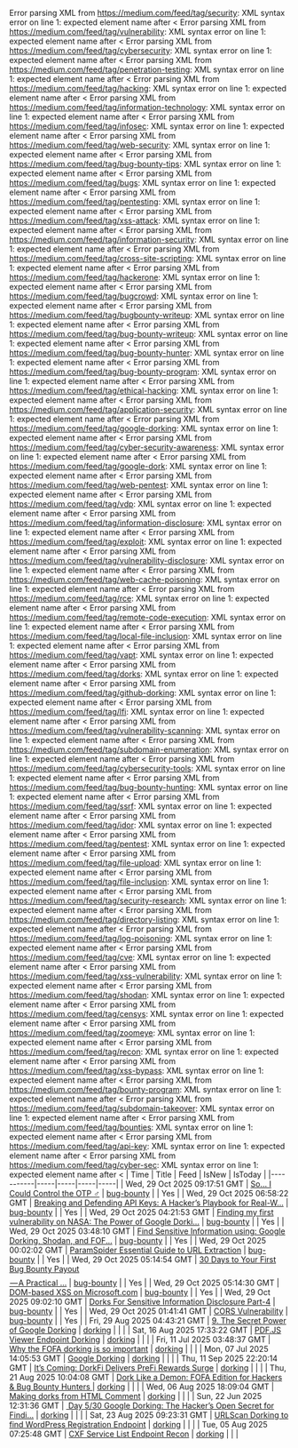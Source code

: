 Error parsing XML from https://medium.com/feed/tag/security: XML syntax error on line 1: expected element name after <
Error parsing XML from https://medium.com/feed/tag/vulnerability: XML syntax error on line 1: expected element name after <
Error parsing XML from https://medium.com/feed/tag/cybersecurity: XML syntax error on line 1: expected element name after <
Error parsing XML from https://medium.com/feed/tag/penetration-testing: XML syntax error on line 1: expected element name after <
Error parsing XML from https://medium.com/feed/tag/hacking: XML syntax error on line 1: expected element name after <
Error parsing XML from https://medium.com/feed/tag/information-technology: XML syntax error on line 1: expected element name after <
Error parsing XML from https://medium.com/feed/tag/infosec: XML syntax error on line 1: expected element name after <
Error parsing XML from https://medium.com/feed/tag/web-security: XML syntax error on line 1: expected element name after <
Error parsing XML from https://medium.com/feed/tag/bug-bounty-tips: XML syntax error on line 1: expected element name after <
Error parsing XML from https://medium.com/feed/tag/bugs: XML syntax error on line 1: expected element name after <
Error parsing XML from https://medium.com/feed/tag/pentesting: XML syntax error on line 1: expected element name after <
Error parsing XML from https://medium.com/feed/tag/xss-attack: XML syntax error on line 1: expected element name after <
Error parsing XML from https://medium.com/feed/tag/information-security: XML syntax error on line 1: expected element name after <
Error parsing XML from https://medium.com/feed/tag/cross-site-scripting: XML syntax error on line 1: expected element name after <
Error parsing XML from https://medium.com/feed/tag/hackerone: XML syntax error on line 1: expected element name after <
Error parsing XML from https://medium.com/feed/tag/bugcrowd: XML syntax error on line 1: expected element name after <
Error parsing XML from https://medium.com/feed/tag/bugbounty-writeup: XML syntax error on line 1: expected element name after <
Error parsing XML from https://medium.com/feed/tag/bug-bounty-writeup: XML syntax error on line 1: expected element name after <
Error parsing XML from https://medium.com/feed/tag/bug-bounty-hunter: XML syntax error on line 1: expected element name after <
Error parsing XML from https://medium.com/feed/tag/bug-bounty-program: XML syntax error on line 1: expected element name after <
Error parsing XML from https://medium.com/feed/tag/ethical-hacking: XML syntax error on line 1: expected element name after <
Error parsing XML from https://medium.com/feed/tag/application-security: XML syntax error on line 1: expected element name after <
Error parsing XML from https://medium.com/feed/tag/google-dorking: XML syntax error on line 1: expected element name after <
Error parsing XML from https://medium.com/feed/tag/cyber-security-awareness: XML syntax error on line 1: expected element name after <
Error parsing XML from https://medium.com/feed/tag/google-dork: XML syntax error on line 1: expected element name after <
Error parsing XML from https://medium.com/feed/tag/web-pentest: XML syntax error on line 1: expected element name after <
Error parsing XML from https://medium.com/feed/tag/vdp: XML syntax error on line 1: expected element name after <
Error parsing XML from https://medium.com/feed/tag/information-disclosure: XML syntax error on line 1: expected element name after <
Error parsing XML from https://medium.com/feed/tag/exploit: XML syntax error on line 1: expected element name after <
Error parsing XML from https://medium.com/feed/tag/vulnerability-disclosure: XML syntax error on line 1: expected element name after <
Error parsing XML from https://medium.com/feed/tag/web-cache-poisoning: XML syntax error on line 1: expected element name after <
Error parsing XML from https://medium.com/feed/tag/rce: XML syntax error on line 1: expected element name after <
Error parsing XML from https://medium.com/feed/tag/remote-code-execution: XML syntax error on line 1: expected element name after <
Error parsing XML from https://medium.com/feed/tag/local-file-inclusion: XML syntax error on line 1: expected element name after <
Error parsing XML from https://medium.com/feed/tag/vapt: XML syntax error on line 1: expected element name after <
Error parsing XML from https://medium.com/feed/tag/dorks: XML syntax error on line 1: expected element name after <
Error parsing XML from https://medium.com/feed/tag/github-dorking: XML syntax error on line 1: expected element name after <
Error parsing XML from https://medium.com/feed/tag/lfi: XML syntax error on line 1: expected element name after <
Error parsing XML from https://medium.com/feed/tag/vulnerability-scanning: XML syntax error on line 1: expected element name after <
Error parsing XML from https://medium.com/feed/tag/subdomain-enumeration: XML syntax error on line 1: expected element name after <
Error parsing XML from https://medium.com/feed/tag/cybersecurity-tools: XML syntax error on line 1: expected element name after <
Error parsing XML from https://medium.com/feed/tag/bug-bounty-hunting: XML syntax error on line 1: expected element name after <
Error parsing XML from https://medium.com/feed/tag/ssrf: XML syntax error on line 1: expected element name after <
Error parsing XML from https://medium.com/feed/tag/idor: XML syntax error on line 1: expected element name after <
Error parsing XML from https://medium.com/feed/tag/pentest: XML syntax error on line 1: expected element name after <
Error parsing XML from https://medium.com/feed/tag/file-upload: XML syntax error on line 1: expected element name after <
Error parsing XML from https://medium.com/feed/tag/file-inclusion: XML syntax error on line 1: expected element name after <
Error parsing XML from https://medium.com/feed/tag/security-research: XML syntax error on line 1: expected element name after <
Error parsing XML from https://medium.com/feed/tag/directory-listing: XML syntax error on line 1: expected element name after <
Error parsing XML from https://medium.com/feed/tag/log-poisoning: XML syntax error on line 1: expected element name after <
Error parsing XML from https://medium.com/feed/tag/cve: XML syntax error on line 1: expected element name after <
Error parsing XML from https://medium.com/feed/tag/xss-vulnerability: XML syntax error on line 1: expected element name after <
Error parsing XML from https://medium.com/feed/tag/shodan: XML syntax error on line 1: expected element name after <
Error parsing XML from https://medium.com/feed/tag/censys: XML syntax error on line 1: expected element name after <
Error parsing XML from https://medium.com/feed/tag/zoomeye: XML syntax error on line 1: expected element name after <
Error parsing XML from https://medium.com/feed/tag/recon: XML syntax error on line 1: expected element name after <
Error parsing XML from https://medium.com/feed/tag/xss-bypass: XML syntax error on line 1: expected element name after <
Error parsing XML from https://medium.com/feed/tag/bounty-program: XML syntax error on line 1: expected element name after <
Error parsing XML from https://medium.com/feed/tag/subdomain-takeover: XML syntax error on line 1: expected element name after <
Error parsing XML from https://medium.com/feed/tag/bounties: XML syntax error on line 1: expected element name after <
Error parsing XML from https://medium.com/feed/tag/api-key: XML syntax error on line 1: expected element name after <
Error parsing XML from https://medium.com/feed/tag/cyber-sec: XML syntax error on line 1: expected element name after <
| Time | Title | Feed | IsNew | IsToday |
|-----------|-----|-----|-----|-----|
| Wed, 29 Oct 2025 09:17:51 GMT | [So… I Could Control the OTP ‍♂️](https://freedium.cfd/https://medium.com/p/503ba61997ff) | [bug-bounty](https://medium.com/feed/tag/bug-bounty) |  | Yes |
| Wed, 29 Oct 2025 06:58:22 GMT | [Breaking and Defending API Keys: A Hacker’s Playbook for Real-W...](https://freedium.cfd/https://medium.com/p/b67e50badc94) | [bug-bounty](https://medium.com/feed/tag/bug-bounty) |  | Yes |
| Wed, 29 Oct 2025 04:21:53 GMT | [Finding my first vulnerability on NASA: The Power of Google Dorki...](https://freedium.cfd/https://medium.com/p/6a5a65c7f413) | [bug-bounty](https://medium.com/feed/tag/bug-bounty) |  | Yes |
| Wed, 29 Oct 2025 03:48:10 GMT | [Find Sensitive Information using: Google Dorking, Shodan, and FOF...](https://freedium.cfd/https://medium.com/p/cce4b19b3940) | [bug-bounty](https://medium.com/feed/tag/bug-bounty) |  | Yes |
| Wed, 29 Oct 2025 00:02:02 GMT | [ParamSpider Essential Guide to URL Extraction](https://freedium.cfd/https://medium.com/p/161ba6c56e9f) | [bug-bounty](https://medium.com/feed/tag/bug-bounty) |  | Yes |
| Wed, 29 Oct 2025 05:14:54 GMT | [30 Days to Your First Bug Bounty Payout $$$$ — A Practical ...](https://freedium.cfd/https://medium.com/p/dfa488e3d9b2) | [bug-bounty](https://medium.com/feed/tag/bug-bounty) |  | Yes |
| Wed, 29 Oct 2025 05:14:30 GMT | [DOM-based XSS on Microsoft.com](https://freedium.cfd/https://medium.com/p/f704227230a7) | [bug-bounty](https://medium.com/feed/tag/bug-bounty) |  | Yes |
| Wed, 29 Oct 2025 09:02:10 GMT | [Dorks For Sensitive Information Disclosure Part-4](https://freedium.cfd/https://medium.com/p/5bc360ce551e) | [bug-bounty](https://medium.com/feed/tag/bug-bounty) |  | Yes |
| Wed, 29 Oct 2025 01:41:41 GMT | [CORS Vulnerability](https://freedium.cfd/https://medium.com/p/fdf22666776c) | [bug-bounty](https://medium.com/feed/tag/bug-bounty) |  | Yes |
| Fri, 29 Aug 2025 04:43:21 GMT | [9. The Secret Power of Google Dorking](https://freedium.cfd/https://medium.com/p/736325566220) | [dorking](https://medium.com/feed/tag/dorking) |  |  |
| Sat, 16 Aug 2025 17:33:22 GMT | [PDF.JS Viewer Endpoint Dorking](https://freedium.cfd/https://medium.com/p/03e3a68e0acf) | [dorking](https://medium.com/feed/tag/dorking) |  |  |
| Fri, 11 Jul 2025 03:48:37 GMT | [Why the FOFA dorking is so important](https://freedium.cfd/https://medium.com/p/cdfc510ac976) | [dorking](https://medium.com/feed/tag/dorking) |  |  |
| Mon, 07 Jul 2025 14:05:53 GMT | [Google Dorking](https://freedium.cfd/https://medium.com/p/435f81cbf592) | [dorking](https://medium.com/feed/tag/dorking) |  |  |
| Thu, 11 Sep 2025 22:20:14 GMT | [It’s Coming: DorkFi Delivers PreFi Rewards Surge](https://freedium.cfd/https://medium.com/p/3634e5bfec7c) | [dorking](https://medium.com/feed/tag/dorking) |  |  |
| Thu, 21 Aug 2025 10:04:08 GMT | [Dork Like a Demon: FOFA Edition for Hackers & Bug Bounty Hunters ](https://freedium.cfd/https://medium.com/p/a81f154d51d5) | [dorking](https://medium.com/feed/tag/dorking) |  |  |
| Wed, 06 Aug 2025 18:09:04 GMT | [Making dorks from HTML Comment](https://freedium.cfd/https://medium.com/p/b4794b54d596) | [dorking](https://medium.com/feed/tag/dorking) |  |  |
| Sun, 22 Jun 2025 12:31:36 GMT | [️ Day 5/30 Google Dorking: The Hacker’s Open Secret for Findi...](https://freedium.cfd/https://medium.com/p/f6d11d586884) | [dorking](https://medium.com/feed/tag/dorking) |  |  |
| Sat, 23 Aug 2025 09:23:31 GMT | [URLScan Dorking to find WordPress Registration Endpoint](https://freedium.cfd/https://medium.com/p/f005884786d0) | [dorking](https://medium.com/feed/tag/dorking) |  |  |
| Tue, 05 Aug 2025 07:25:48 GMT | [CXF Service List Endpoint Recon](https://freedium.cfd/https://medium.com/p/de898ff3b03a) | [dorking](https://medium.com/feed/tag/dorking) |  |  |
